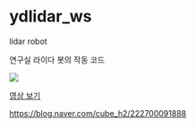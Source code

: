 # ydlidar_ws
lidar robot 

연구실 라이다 봇의 작동 코드

<img src="https://postfiles.pstatic.net/MjAyMjA0MTNfMjIw/MDAxNjQ5ODU4NzQzMDYz.1aVUNFxXBiJn0XCKyXWG5xwH8TTxQNC7yBUdYRqBMa8g.AlqGRevH8m5YLqGUmLBTK9xL5XGuyhxQh09sBVOFg7Eg.JPEG.cube_h2/KakaoTalk_20220413_230517514.jpg?type=w773">

<a href="https://youtu.be/erCh20roGVI">영상 보기 </a>

https://blog.naver.com/cube_h2/222700091888
